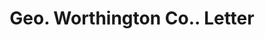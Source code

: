 ---
doi: 10.7916/D8669RBZ
date_other: '1916'
date_other_textual: '1916'
form: correspondence
genre:
- Letters (correspondence)
name:
- Geo. Worthington Co.
object_in_context_url: https://biggert.cul.columbia.edu/items/view/ave_biggert_01285
subject_hierarchical_geographic:
- Cleveland, Ohio, United States
subject_name:
- Geo. Worthington Co.
title: Geo. Worthington Co.. Letter
sort_title: Geo. Worthington Co.. Letter
call_number: ave_biggert_01285
coordinates:
- 41.48222222222223,-81.66972222222223
pid: ave_biggert_01285
identifiers: ave_biggert_01285
canvas_id: ldpd:396547
permalink: "/items/ave_biggert_01285/"
layout: iiif-image-page
---